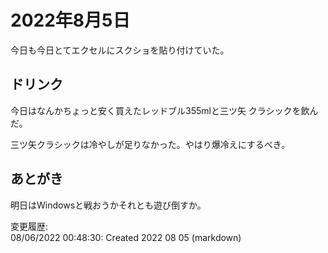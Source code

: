 # 2022年8月5日

今日も今日とてエクセルにスクショを貼り付けていた。

## ドリンク

今日はなんかちょっと安く買えたレッドブル355mlと三ツ矢 クラシックを飲んだ。

三ツ矢クラシックは冷やしが足りなかった。やはり爆冷えにするべき。

## あとがき

明日はWindowsと戦おうかそれとも遊び倒すか。

変更履歴:  
08/06/2022 00:48:30: Created 2022 08 05 (markdown)  
